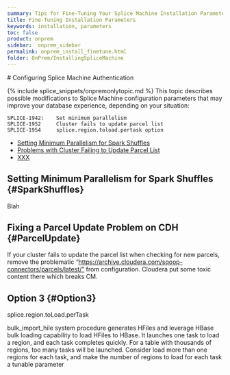 ```yaml
---
summary: Tips for Fine-Tuning Your Splice Machine Installation Parameters.
title: Fine-Tuning Installation Parameters
keywords: installation, parameters
toc: false
product: onprem
sidebar:  onprem_sidebar
permalink: onprem_install_finetune.html
folder: OnPrem/InstallingSpliceMachine
---
```

<section>
<div class="TopicContent" data-swiftype-index="true" markdown="1">
# Configuring Splice Machine Authentication

{% include splice_snippets/onpremonlytopic.md %}
This topic describes possible modifications to  Splice Machine configuration parameters
that may improve your database experience, depending on your situation:

    SPLICE-1942:    Set minimum parallelism
    SPLICE-1952     Cluster fails to update parcel list
    SPLICE-1954     splice.region.toload.pertask option


* [Setting Minimum Parallelism for Spark Shuffles](#SparkShuffles)
* [Problems with Cluster Failing to Update Parcel List](#ParcelUpdate)
* [XXX](#Option2)

## Setting Minimum Parallelism for Spark Shuffles {#SparkShuffles}

Blah

## Fixing a Parcel Update Problem on CDH {#ParcelUpdate}

If your cluster fails to update the parcel list when checking for new parcels, remove the problematic “https://archive.cloudera.com/sqoop-connectors/parcels/latest/” from configuration. Cloudera put some toxic content there which breaks CM.

## Option 3 {#Option3}

splice.region.toLoad.perTask

bulk_import_hile system procedure generates HFiles and leverage HBase bulk loading capability to load HFiles to HBase. It launches one task to load a region, and each task completes quickly. For a table with thousands of regions, too many tasks will be launched.
Consider load more than one regions for each task, and make the number of regions to load for each task a tunable parameter

</div>
</section>
